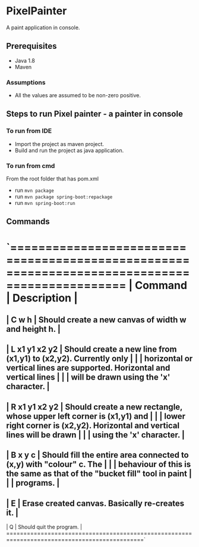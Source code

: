 # PixelPainter
A paint application in console.


## Prerequisites
 - Java 1.8
 - Maven

### Assumptions
- All the values are assumed to be non-zero positive.

## Steps to run Pixel painter - a painter in console
### To run from IDE
- Import the project as maven project.
- Build and run the project as java application.

### To run from cmd
From the root folder that has pom.xml
- run `mvn package`
- run `mvn package spring-boot:repackage`
- run `mvn spring-boot:run`

## Commands 

`==============================================================================================
| Command        | Description                                                               |
==============================================================================================
| C w h         | Should create a new canvas of width w and height h.                        |
----------------------------------------------------------------------------------------------
| L x1 y1 x2 y2 | Should create a new line from (x1,y1) to (x2,y2). Currently only           |
|               | horizontal or vertical lines are supported. Horizontal and vertical lines  |
|               | will be drawn using the 'x' character.                                     |
----------------------------------------------------------------------------------------------
| R x1 y1 x2 y2 | Should create a new rectangle, whose upper left corner is (x1,y1) and      |
|               | lower right corner is (x2,y2). Horizontal and vertical lines will be drawn |
|               | using the 'x' character.                                                   |
----------------------------------------------------------------------------------------------
| B x y c       | Should fill the entire area connected to (x,y) with "colour" c. The        |
|               | behaviour of this is the same as that of the "bucket fill" tool in paint   |
|               | programs.                                                                  |
----------------------------------------------------------------------------------------------
| E             | Erase created canvas. Basically re-creates it.                             |
----------------------------------------------------------------------------------------------
| Q             | Should quit the program.                                                   |
==============================================================================================`

